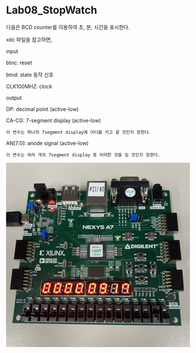 # Lab08_StopWatch
다음은 BCD counter를 이용하여 초, 분, 시간을 표시한다.


xdc 파일을 참고하면,


input

btnc: reset

btnd: state 동작 신호

CLK100MHZ: clock


output

DP: decimal point (active-low)

CA-CG: 7-segment display (active-low)

    이 변수는 하나의 7segment display에 어디를 키고 끌 것인지 정한다.

AN[7:0]: anode signal (active-low)

    이 변수는 여러 개의 7segment display 중 어떠한 것을 킬 것인지 정한다.


<img src="./Lab08_StopWatch.jpg">